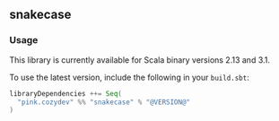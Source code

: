 ## snakecase

### Usage

This library is currently available for Scala binary versions 2.13 and 3.1.

To use the latest version, include the following in your `build.sbt`:

```scala
libraryDependencies ++= Seq(
  "pink.cozydev" %% "snakecase" % "@VERSION@"
)
```
